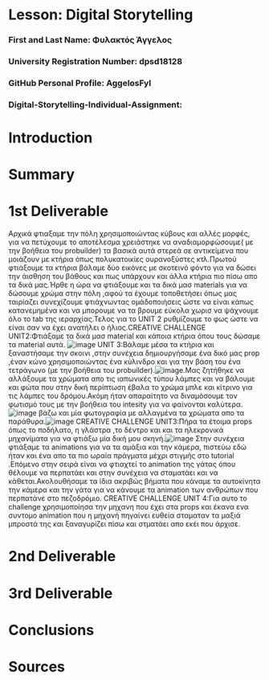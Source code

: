 # Lesson: Digital Storytelling

### First and Last Name: Φυλακτός Άγγελος
### University Registration Number: dpsd18128
### GitHub Personal Profile: AggelosFyl
### Digital-Storytelling-Individual-Assignment: 

# Introduction



# Summary


# 1st Deliverable
Αρχικά φτιαξαμε την πόλη χρησιμοποιώντας κύβους και αλλές μορφές, για να πετύχουμε το αποτέλεσμα χρειάστηκε να αναδιαμορφώσουμε( με την βοήθεια του probuilder) τα βασικά αυτά στερεά σε αντικείμενα που μοιάζουν με κτήρια όπως πολυκατοικίες ουρανοξύστες κτλ.Πρωτού φτιάξουμε τα κτήρια βάλαμε δύο εικόνες με σκοτεινό φόντο για να δώσει την άισθηση του βάθους και πως υπάρχουν και άλλα κτήρια πιο πίσω απο τα δικά μας.Ήρθε η ώρα να φτιάξουμε και τα δικά μασ materials για να δώσουμε χρώμα στην πόλη ,αφού τα έχουμε τοποθετήσει όπως μας ταιρίαζει συνεχίζουμε φτιάχνωντας ομάδοποιήσεις  ώστε να είναι κάπως κατανεμημένα και να μπορουμε να τα βρουμε εύκολα χωρισ να ψάχνουμε όλο το tab της ιεραρχίας.Τελος για το UNIT 2 ρυθμίζουμε το φως ώστε να είναι σαν να έχει ανατήλει ο ήλιος.CREATIVE CHALLENGE UNIT2:Φτιάξαμε τα δικά μασ material και κάποια κτήρια όπου τους δώσαμε τα material αυτά.  ![image](https://user-images.githubusercontent.com/116358622/227539576-22d7f967-2a15-41ba-bd6d-9b2fc81e805b.png)
UNIT 3:Βάλαμε μέσα τα κτήρια και ξαναστήσαμε την σκοινι ,στην συνέχεια δημιουργήσαμε ένα δικό μας prop ,έναν κώνο χρησιμοποιώντας ένα κύλινδρο και για την βάση του ένα τετράγωνο (με την βοήθεια του probuilder).![image](https://user-images.githubusercontent.com/116358622/227543517-e4034b77-880f-4d71-8ef4-384bb6452c38.png).Μας ζητήθηκε να αλλάξουμε τα χρώματα απο τις ιαπωνικές τύπου λάμπες και να βάλουμε και φώτα που στην δική περίπτωση έβαλα το χρώμα μπλε και κίτρινο για τις λάμπες του δρόμου.Ακόμη ήταν απαραίτητο να διναμόσουμε τον φωτισμό τους με την βοήθεια του intesity για να φαίνονται καλύτερα.![image](https://user-images.githubusercontent.com/116358622/227548054-bf6f767e-0e52-4380-842b-8cffab799dee.png) βάζω και μία φωτογραφία με αλλαγμένα τα χρώματα απο τα  παράθυρα.![image](https://user-images.githubusercontent.com/116358622/227550498-5335a095-822d-4c5a-8d05-6e2ec92a5dbf.png)
 CREATIVE CHALLENGE UNIT3:Πήρα τα έτοιμα props όπως το ποδήλατο, η γλάστρα ,το δέντρο και και τα ηλεκρονικά μηχανίματα για να φτιάξω μία δική μου σκηνή.![image](https://user-images.githubusercontent.com/116358622/227551449-1feefd29-4225-4c9c-955d-a18e329363c5.png)
 Στην συνέχεια φτιάξαμε τα animations για να τα αμάξια και την κάμερα, πιστεύω εδώ ήταν και ένα απο τα πιο ωραία πράγματα μέχρι στιγμής στο tutorial .Επόμενο στην σειρά είναι να φτιαχτεί το animation της γάτας όπου θέλουμε να περπατάει και στην συνέχεια να σταματάει και να κάθεται.Ακολουθήσαμε τα ίδια ακριβώς βήματα που κάναμε τα αυτοκίνητα την κάμερα και την γάτα για να κάνουμε τα animation των ανθρώπων που περπατάνε στο πεζοδρόμιο. 
 CREATIVE CHALLENGE UNIT 4:Για αυτο το challenge χρησιμοποίησα την μηχανη που έχει στα props και έκανα ενα συντομο animation που η μηχανή πηγαίνει ευθεία σταματαν τα μαξιά μπροστά της και ξαναγυρίζει πίσω και στματάει απο εκέι που άρχισε.






# 2nd Deliverable


# 3rd Deliverable 


# Conclusions


# Sources
